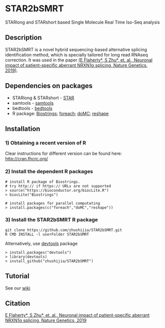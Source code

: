 # STAR2bSMRT
STARlong and STARshort based Single Molecule Real Time Iso-Seq analysis

## Description
STAR2bSMRT is a novel hybrid sequencing-based alternative splicing identification method, which is specially tailored for long read RNAseq correction. It was used in the paper [(E Flaherty*, S Zhu*, et. al., Neuronal impact of patient-specific aberrant NRXN1α splicing, Nature Genetics, 2019)](https://www.nature.com/articles/s41588-019-0539-z). 


## Dependencies on packages
-  STARlong & STARshort - [STAR](https://github.com/alexdobin/STAR)
-  samtools - [samtools](http://samtools.sourceforge.net/)
-  bedtools - [bedtools](http://bedtools.readthedocs.io/en/latest/)
-  R package: [Biostrings](https://bioconductor.org/packages/release/bioc/html/Biostrings.html); [foreach](https://cran.r-project.org/web/packages/foreach/); [doMC](https://cran.r-project.org/web/packages/doMC/); [reshape](https://cran.r-project.org/web/packages/reshape/index.html)


## Installation
### 1) Obtaining a recent version of R
Clear instructions for different version can be found here:
http://cran.fhcrc.org/

### 2) Install the dependent R packages
```
# install R package of Biostrings. 
# try http:// if https:// URLs are not supported
> source("https://bioconductor.org/biocLite.R")
> biocLite("Biostrings")

# install packages for parallel computating
> install.packages(c("foreach","doMC","reshape"))

```

### 3) Install the STAR2bSMRT R package
```
git clone https://github.com/zhushijia/STAR2bSMRT.git
R CMD INSTALL -l userFolder STAR2bSMRT
```
Alternatively, use [devtools](https://github.com/hadley/devtools) package
```
> install.packages("devtools")
> library(devtools)
> install_github("zhushijia/STAR2bSMRT")
```

## Tutorial
   See our [wiki](https://github.com/zhushijia/STAR2bSMRT/wiki)

## Citation
[E Flaherty*, S Zhu*, et. al., Neuronal impact of patient-specific aberrant NRXN1α splicing, Nature Genetics, 2019](https://www.nature.com/articles/s41588-019-0539-z)
